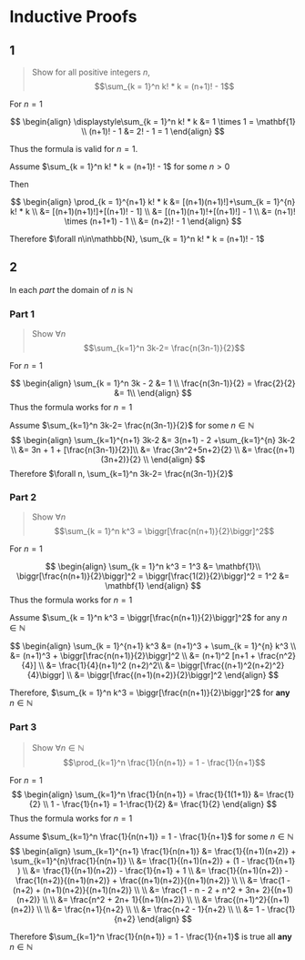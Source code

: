 # Inductive Proofs
## 1
> Show for all positive integers $n$, 
> $$\sum_{k = 1}^n k! * k = (n+1)! - 1$$

For $n = 1$ 

$$
\begin{align}
	\displaystyle\sum_{k = 1}^n k! * k &= 1 \times 1 = \mathbf{1}
	\\
	(n+1)! - 1 &= 2! - 1 = 1
\end{align}
$$

Thus the formula is valid for $n = 1$.

Assume $\sum_{k = 1}^n k! * k = (n+1)! - 1$ for some $n \gt 0$

Then

$$
\begin{align}
	\prod_{k = 1}^{n+1} k! * k &= [(n+1)(n+1)!]+\sum_{k = 1}^{n} k! * k \\
	&= [(n+1)(n+1)!]+[(n+1)! - 1] \\
	&= [(n+1)(n+1)!+[(n+1)!] - 1 \\
	&= (n+1)! \times (n+1+1) - 1 \\
	&= (n+2)! - 1
\end{align}
$$

Therefore $\forall n\in\mathbb{N}, \sum_{k = 1}^n k! * k = (n+1)! - 1$

## 2
In each *part* the domain of $n$ is $\mathbb{N}$
### Part 1
> Show $\forall n$
> $$\sum_{k=1}^n 3k-2= \frac{n(3n-1)}{2}$$

For $n = 1$

$$
\begin{align}
	\sum_{k = 1}^n 3k - 2 &= 1 \\
	\frac{n(3n-1)}{2} = \frac{2}{2} &= 1\\
\end{align}
$$
Thus the formula works for $n = 1$


Assume $\sum_{k=1}^n 3k-2= \frac{n(3n-1)}{2}$ for some $n\in\mathbb{N}$
$$
\begin{align}
\sum_{k=1}^{n+1} 3k-2 &= 3(n+1) - 2 +\sum_{k=1}^{n} 3k-2 \\
&= 3n + 1 + [\frac{n(3n-1)}{2}]\\
&= \frac{3n^2+5n+2}{2} \\
&= \frac{(n+1)(3n+2)}{2} \\
\end{align}
$$
Therefore $\forall n, \sum_{k=1}^n 3k-2= \frac{n(3n-1)}{2}$

### Part 2
> Show $\forall n$
> $$\sum_{k = 1}^n k^3 = \biggr[\frac{n(n+1)}{2}\biggr]^2$$

For $n = 1$

$$
\begin{align}
\sum_{k = 1}^n k^3 = 1^3 &= \mathbf{1}\\
\biggr[\frac{n(n+1)}{2}\biggr]^2 = \biggr[\frac{1(2)}{2}\biggr]^2 = 1^2 &= \mathbf{1}
\end{align}
$$
Thus the formula works for $n = 1$

Assume $\sum_{k = 1}^n k^3 = \biggr[\frac{n(n+1)}{2}\biggr]^2$ for any $n \in \mathbb{N}$

$$
\begin{align}
	\sum_{k = 1}^{n+1} k^3 &= (n+1)^3 + \sum_{k = 1}^{n} k^3 \\
	&= (n+1)^3 + \biggr[\frac{n(n+1)}{2}\biggr]^2 \\
	&= (n+1)^2 [n+1 + \frac{n^2}{4}] \\
	&= \frac{1}{4}(n+1)^2 (n+2)^2\\
	&= \biggr[\frac{(n+1)^2(n+2)^2}{4}\biggr] \\
	&= \biggr[\frac{(n+1)(n+2)}{2}\biggr]^2
\end{align}
$$

Therefore, $\sum_{k = 1}^n k^3 = \biggr[\frac{n(n+1)}{2}\biggr]^2$ for **any** $n\in\mathbb{N}$

### Part 3
> Show $\forall n\in\mathbb{N}$
> $$\prod_{k=1}^n \frac{1}{n(n+1)} = 1 - \frac{1}{n+1}$$

For $n = 1$
$$
\begin{align}
	\sum_{k=1}^n \frac{1}{n(n+1)} = \frac{1}{1(1+1)} &= \frac{1}{2} 
\\
	1 - \frac{1}{n+1} = 1-\frac{1}{2} &= \frac{1}{2}
\end{align} 
$$
Thus the formula works for $n = 1$

Assume $\sum_{k=1}^n \frac{1}{n(n+1)} = 1 - \frac{1}{n+1}$ for some $n\in\mathbb{N}$
$$
\begin{align}
	\sum_{k=1}^{n+1} \frac{1}{n(n+1)} &= \frac{1}{(n+1)(n+2)} + \sum_{k=1}^{n}\frac{1}{n(n+1)} \\
	&= \frac{1}{(n+1)(n+2)} + (1 - \frac{1}{n+1} ) \\
	&= \frac{1}{(n+1)(n+2)} - \frac{1}{n+1} + 1 \\
	&= \frac{1}{(n+1)(n+2)} - \frac{1(n+2)}{(n+1)(n+2)} + \frac{(n+1)(n+2)}{(n+1)(n+2)} \\ \\
	&= \frac{1 - (n+2) + (n+1)(n+2)}{(n+1)(n+2)} \\ \\
	&= \frac{1 - n - 2 + n^2 + 3n+ 2}{(n+1)(n+2)} \\ \\
	&= \frac{n^2 + 2n+ 1}{(n+1)(n+2)} \\ \\
	&= \frac{(n+1)^2}{(n+1)(n+2)} \\ \\ 
	&= \frac{n+1}{n+2} \\ \\
	&= \frac{n+2 - 1}{n+2} \\ \\
	&= 1 - \frac{1}{n+2}
\end{align}
$$

Therefore $\sum_{k=1}^n \frac{1}{n(n+1)} = 1 - \frac{1}{n+1}$ is true all **any** $n\in\mathbb{N}$